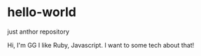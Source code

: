 # hello-world
just anthor repository

Hi, I'm GG
I like Ruby, Javascript.
I want to some tech about that!
